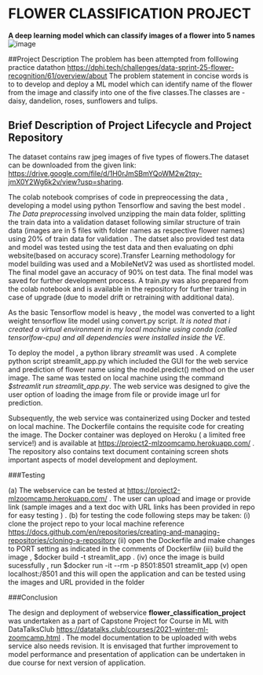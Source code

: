 # FLOWER CLASSIFICATION PROJECT
**A deep learning model which can classify images of a flower into 5 names**
![image](https://user-images.githubusercontent.com/30765337/145608887-ee56500a-91e9-4640-be5f-d7df482edac6.png)


##Project Description
The problem has been attempted from folllowing practice datathon https://dphi.tech/challenges/data-sprint-25-flower-recognition/61/overview/about
The problem statement in concise words is to to develop and deploy a ML model which can identify name of the flower from the image and classify into one of the five classes.The classes are - daisy, dandelion, roses, sunflowers and tulips. 

## Brief Description of Project Lifecycle and Project Repository
The dataset contains raw jpeg images of five types of flowers.The dataset can be downloaded from the given link: https://drive.google.com/file/d/1H0rJmSBmYQoWM2w2tqy-jmX0Y2Wg6k2v/view?usp=sharing. 

The colab notebook comprises of code in prepreocessing the data , developing a model using python Tensorflow and saving the best model .
*The Data preprocessing* involved unzipping the main data folder,  splitting the train data into a validation dataset following similar structure of train data (images are in 5 files with folder names as respective flower names) using 20% of train data for validation . The datset also provided test data and model was tested using the test data and then evaluating on dphi website(based on accuracy score).Transfer Learning methodology for model building was used and a MobileNetV2 was used as shortlisted model. The final model gave an accuracy of 90% on test data. The final model was saved for further development process. A train.py was also prepared from the colab notebook and is available in the repository for further training in case of upgrade (due to model drift or retraining with additional data).

As the basic Tensorflow model is heavy , the model was converted to a light weight tensorflow lite model using convert.py script. *It is noted that i created a virtual environment in my local machine using conda (called tensorlfow-cpu) and all dependencies were installed inside the VE*. 

To deploy the model , a python library *streamlit* was used . A complete python script streamlit_app.py which included the GUI for the web service and prediction of flower name using the model.predict() method on the user image. The same was tested on local machine using the command *$streamlit run streamlit_app.py*. The web service was designed to give the user option of loading the image from file or provide image url for prediction. 

Subsequently, the web service was containerized using Docker and tested on local machine. The Dockerfile contains the requisite code for creating the image.
The Docker container was deployed on Heroku ( a limited free service!) and is available  at https://project2-mlzoomcamp.herokuapp.com/ . 
The repository also contains text document containing screen shots important aspects of model development and deployment.

###Testing

(a) The webservice can be tested at https://project2-mlzoomcamp.herokuapp.com/ . The user can upload and image or provide link (sample images and a text doc with URL links has been provided in repo for easy testing ) . 
(b) for testing the code following steps may be taken: 
    (i) clone the project repo to your local machine reference https://docs.github.com/en/repositories/creating-and-managing-repositories/cloning-a-repository
    (ii) open the Dockerfile and make changes to PORT setting as indicated in the comments of Dockerfilw
    (iii) build the image , $docker build -t streamlit_app .
    (iv) once the image is build sucessfully , run $docker run -it --rm -p 8501:8501 streamlit_app
    (v) open localhost:/8501 and this will open the application and can be tested using the images and URL provided in the folder
    

###Conclusion

The design and deployment of webservice **flower_classification_project** was undertaken as a part of Capstone Project for Course in ML with DataTalksClub https://datatalks.club/courses/2021-winter-ml-zoomcamp.html . The model documentation to be uploaded with webs service also needs revision. It is envisaged that further improvement to model performance and presentation of application can be undertaken in due course for next version of application.
